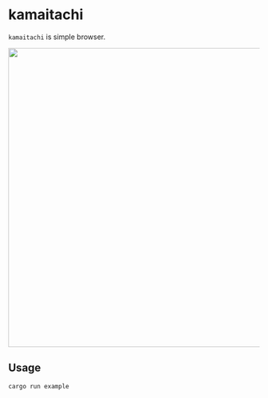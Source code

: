 # kamaitachi

`kamaitachi` is simple browser.

<img src="https://user-images.githubusercontent.com/34934510/122225683-3f099e80-cef0-11eb-9dfd-dd0952e7cbb4.gif" width="600">

## Usage

```bash
cargo run example
```
